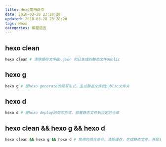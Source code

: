 ```yaml
---
title: Hexo常用命令
date: 2018-03-28 23:28:28
updated: 2018-03-28 23:28:28
tags: Hexo
categories: 编程语言
---
```


## hexo clean ##

``` bash
hexo clean # 清除缓存文件db.json 和已生成的静态文件public
```
## hexo g ##

``` bash
hexo g # 是hexo generate的简写形式，生成静态文件到public文件夹
```
## hexo d ##

``` bash
hexo d # 是hexo deploy的简写形式，部署静态文件到设定的仓库
```
## hexo clean && hexo g && hexo d ##

``` bash
hexo clean && hexo g && hexo d # 常用的组合命令，清除缓存，生成静态文件，并部署到指定仓库
```


